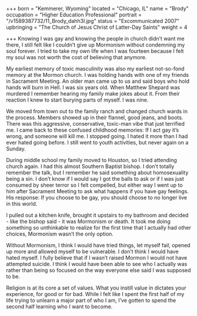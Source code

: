 +++
born = "Kemmerer, Wyoming"
located = "Chicago, IL"
name = "Brody"
occupation = "Higher Education Professional"
portrait = "/v1589387732/11_Brody_dahh3l.jpg"
status = "Excommunicated 2007"
upbringing = "The Church of Jesus Christ of Latter-Day Saints"
weight = 4

+++
Knowing I was gay and knowing the people in church didn’t want me there, I still felt like I couldn’t give up Mormonism without condemning my soul forever. I tried to take my own life when I was fourteen because I felt my soul was not worth the cost of believing that anymore.

My earliest memory of toxic masculinity was also my earliest not-so-fond memory at the Mormon church. I was holding hands with one of my friends in Sacrament Meeting. An older man came up to us and said boys who hold hands will burn in Hell. I was six years old. When Matthew Shepard was murdered I remember hearing my family make jokes about it. From their reaction I knew to start burying parts of myself. I was nine.

We moved from town out to the family ranch and changed church wards in the process. Members showed up in their flannel, good jeans, and boots. There was this aggressive, conservative, toxic-man vibe that just terrified me. I came back to these confused childhood memories: If I act gay it’s wrong, and someone will kill me. I stopped going. I hated it more than I had ever hated going before. I still went to youth activities, but never again on a Sunday.

During middle school my family moved to Houston, so I tried attending church again. I had this almost Southern Baptist bishop. I don’t totally remember the talk, but I remember he said something about homosexuality being a sin. I don’t know if I would say I got the balls to ask or if I was just consumed by sheer terror so I felt compelled, but either way I went up to him after Sacrament Meeting to ask what happens if you have gay feelings. His response: If you choose to be gay, you should choose to no longer live in this world.

I pulled out a kitchen knife, brought it upstairs to my bathroom and decided - like the bishop said - it was Mormonism or death. It took me doing something so unthinkable to realize for the first time that I actually had other choices, Mormonism wasn’t the only option.

Without Mormonism, I think I would have tried things, let myself fail, opened up more and allowed myself to be vulnerable. I don’t think I would have hated myself. I fully believe that if I wasn’t raised Mormon I would not have attempted suicide. I think I would have been able to see who I actually was rather than being so focused on the way everyone else said I was supposed to be.

Religion is at its core a set of values. What you instill value in dictates your experience, for good or for bad. While I felt like I spent the first half of my life trying to unlearn a major part of who I am, I’ve gotten to spend the second half learning who I want to become.